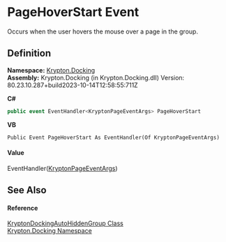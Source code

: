 # PageHoverStart Event


Occurs when the user hovers the mouse over a page in the group.



## Definition
**Namespace:** <a href="98399376-cf41-9454-4b4d-4fab2ca20bc7.md">Krypton.Docking</a>  
**Assembly:** Krypton.Docking (in Krypton.Docking.dll) Version: 80.23.10.287+build2023-10-14T12:58:55:711Z

**C#**
``` C#
public event EventHandler<KryptonPageEventArgs> PageHoverStart
```
**VB**
``` VB
Public Event PageHoverStart As EventHandler(Of KryptonPageEventArgs)
```



#### Value
EventHandler(<a href="179bbf53-de44-174f-23b8-44c0e7dbb8ba.md">KryptonPageEventArgs</a>)

## See Also


#### Reference
<a href="25a33b82-534c-8a16-e110-8e936aee3352.md">KryptonDockingAutoHiddenGroup Class</a>  
<a href="98399376-cf41-9454-4b4d-4fab2ca20bc7.md">Krypton.Docking Namespace</a>  
